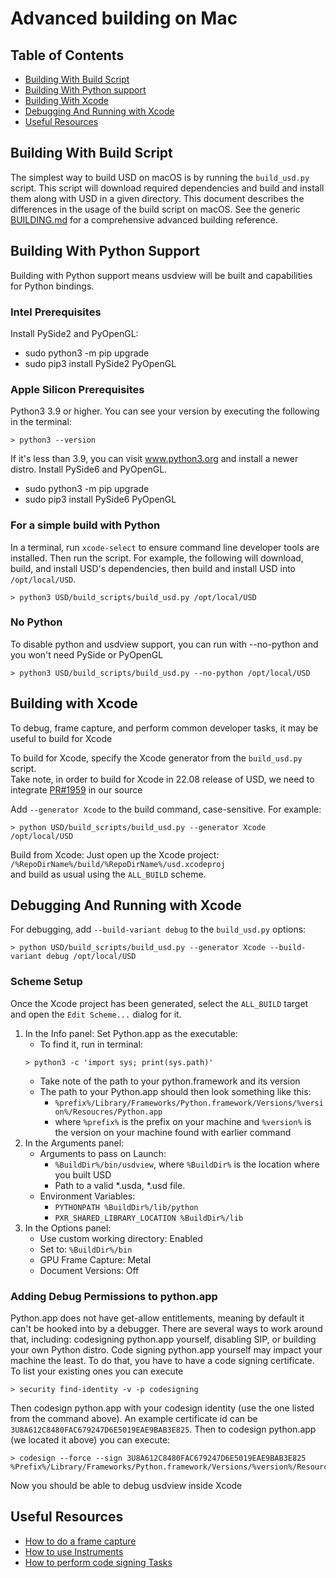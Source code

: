 Advanced building on Mac
============================
## Table of Contents
- [Building With Build Script](#building-with-build-script)
- [Building With Python support](#building-with-python-support)
- [Building With Xcode](#building-with-xcode)
- [Debugging And Running with Xcode](#debugging-and-running-with-xcode)
- [Useful Resources](#useful-resources)

## Building With Build Script
The simplest way to build USD on macOS is by running the ```build_usd.py``` 
script. This script will download required dependencies and build 
and install them along with USD in a given directory. 
This document describes the differences in the usage of the build script on macOS.
See the generic [BUILDING.md](BUILDING.md) for a comprehensive advanced building reference.
## Building With Python Support
Building with Python support means usdview will be built and capabilities for Python bindings.
### Intel Prerequisites
Install PySide2 and PyOpenGL:
- sudo python3 -m pip upgrade
- sudo pip3 install PySide2 PyOpenGL
### Apple Silicon Prerequisites
Python3 3.9 or higher. You can see your version by executing the following in the terminal:
```
> python3 --version
```
If it's less than 3.9, you can visit www.python3.org and install a newer distro.
Install PySide6 and PyOpenGL.
- sudo python3 -m pip upgrade
- sudo pip3 install PySide6 PyOpenGL
### For a simple build with Python
In a terminal, run ```xcode-select``` to ensure command line developer tools are 
installed. Then run the script.
For example, the following will download, build, and install USD's dependencies,
then build and install USD into ```/opt/local/USD```.
```
> python3 USD/build_scripts/build_usd.py /opt/local/USD
```
### No Python
To disable python and usdview support, you can run with --no-python and you won't need PySide or PyOpenGL
```
> python3 USD/build_scripts/build_usd.py --no-python /opt/local/USD
```
## Building with Xcode
To debug, frame capture, and perform common developer tasks, it may be useful to build for Xcode

To build for Xcode, specify the Xcode generator from the `build_usd.py` script.
<br>Take note, in order to build for Xcode in 22.08 release of USD, we need to integrate [PR#1959](https://github.com/PixarAnimationStudios/USD/pull/1959) in our source

Add `--generator Xcode` to the build command, case-sensitive. For example:
```
> python USD/build_scripts/build_usd.py --generator Xcode /opt/local/USD
```

Build from Xcode:
Just open up the Xcode project: `/%RepoDirName%/build/%RepoDirName%/usd.xcodeproj` <br>
and build as usual using the `ALL_BUILD` scheme.

## Debugging And Running with Xcode
For debugging, add `--build-variant debug` to the `build_usd.py` options:
```
> python USD/build_scripts/build_usd.py --generator Xcode --build-variant debug /opt/local/USD
```
### Scheme Setup
Once the Xcode project has been generated, select the `ALL_BUILD` target and open the `Edit Scheme...` dialog for it.
1. In the Info panel: 
    Set Python.app as the executable:
    - To find it, run in terminal: 
    ```
    > python3 -c 'import sys; print(sys.path)'
    ```
    - Take note of the path to your python.framework and its version
    - The path to your Python.app should then look something like this:
      - `%prefix%/Library/Frameworks/Python.framework/Versions/%version%/Resoucres/Python.app`
      - where `%prefix%` is the prefix on your machine and `%version%` is the version on your machine found with earlier command
2. In the Arguments panel:
    - Arguments to pass on Launch:
        - `%BuildDir%/bin/usdview`, where `%BuildDir%` is the location where you built USD
        - Path to a valid *.usda, *.usd file.
    - Environment Variables:
        - `PYTHONPATH %BuildDir%/lib/python`
        - `PXR_SHARED_LIBRARY_LOCATION %BuildDir%/lib`
3. In the Options panel:
    - Use custom working directory: Enabled
    - Set to: `%BuildDir%/bin`
    - GPU Frame Capture: Metal
    - Document Versions: Off
### Adding Debug Permissions to python.app
Python.app does not have get-allow entitlements, meaning by default it can't be hooked into by a debugger.
There are several ways to work around that, including: codesigning python.app yourself, disabling SIP, or building your own Python distro.
Code signing python.app yourself may impact your machine the least. To do that, you have to have a code signing certificate. To list your existing ones you can execute
```
> security find-identity -v -p codesigning
```
Then codesign python.app with your codesign identity (use the one listed from the command above).
An example certificate id can be `3U8A612C8480FAC679247D6E5019EAE9BAB3E825`.
Then to codesign python.app (we located it above) you can execute:
```
> codesign --force --sign 3U8A612C8480FAC679247D6E5019EAE9BAB3E825 %Prefix%/Library/Frameworks/Python.framework/Versions/%version%/Resources/Python.app
```
Now you should be able to debug usdview inside Xcode
## Useful Resources
- [How to do a frame capture](https://developer.apple.com/documentation/metal/debugging_tools/enabling_frame_capture?language=objc)
- [How to use Instruments](https://developer.apple.com/documentation/metal/performance_tuning/using_metal_system_trace_in_instruments_to_profile_your_app?language=objc)
- [How to perform code signing Tasks](https://developer.apple.com/support/code-signing/)